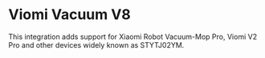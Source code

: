 # Viomi Vacuum V8

This integration adds support for Xiaomi Robot Vacuum-Mop Pro, Viomi V2 Pro and other devices widely known as STYTJ02YM.
